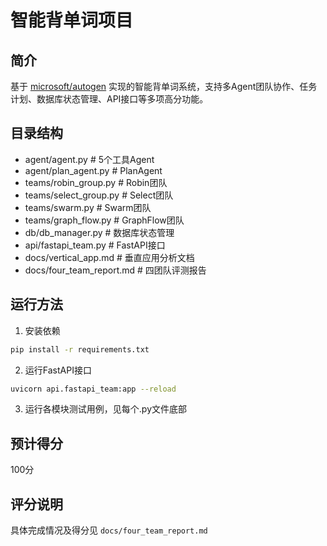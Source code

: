 # 智能背单词项目

## 简介
基于 [microsoft/autogen](https://github.com/microsoft/autogen) 实现的智能背单词系统，支持多Agent团队协作、任务计划、数据库状态管理、API接口等多项高分功能。

## 目录结构
- agent/agent.py         # 5个工具Agent
- agent/plan_agent.py    # PlanAgent
- teams/robin_group.py   # Robin团队
- teams/select_group.py  # Select团队
- teams/swarm.py         # Swarm团队
- teams/graph_flow.py    # GraphFlow团队
- db/db_manager.py       # 数据库状态管理
- api/fastapi_team.py    # FastAPI接口
- docs/vertical_app.md   # 垂直应用分析文档
- docs/four_team_report.md # 四团队评测报告

## 运行方法
1. 安装依赖
```bash
pip install -r requirements.txt
```
2. 运行FastAPI接口
```bash
uvicorn api.fastapi_team:app --reload
```
3. 运行各模块测试用例，见每个.py文件底部

## 预计得分
100分

## 评分说明
具体完成情况及得分见 `docs/four_team_report.md`